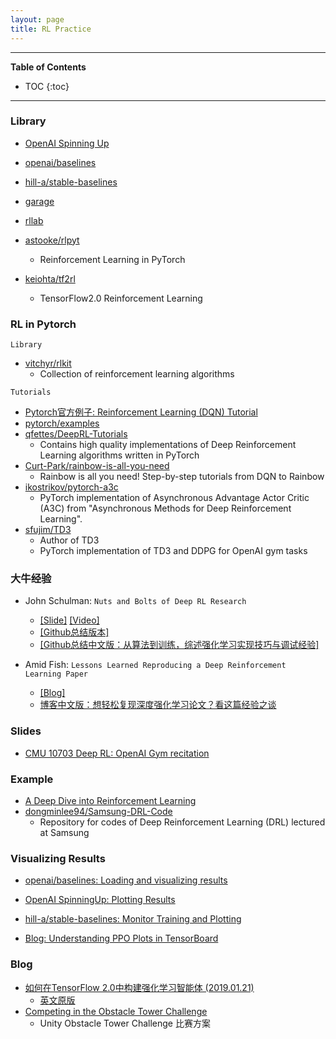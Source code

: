 ```yaml
---
layout: page
title: RL Practice
---
```


---
**Table of Contents**
* TOC
{:toc}
---

### Library

- [OpenAI Spinning Up](http://spinningup.openai.com/en/latest/index.html)
- [openai/baselines](https://github.com/openai/baselines)
- [hill-a/stable-baselines](https://github.com/hill-a/stable-baselines)
- [garage](https://github.com/rlworkgroup/garage)
- [rllab](https://github.com/rll/rllab)

- [astooke/rlpyt](https://github.com/astooke/rlpyt)
	- Reinforcement Learning in PyTorch
- [keiohta/tf2rl](https://github.com/keiohta/tf2rl)
	- TensorFlow2.0 Reinforcement Learning

### RL in Pytorch

`Library`

- [vitchyr/rlkit](https://github.com/vitchyr/rlkit)
	- Collection of reinforcement learning algorithms

`Tutorials`

- [Pytorch官方例子: Reinforcement Learning (DQN) Tutorial](https://pytorch.org/tutorials/intermediate/reinforcement_q_learning.html#)
- [pytorch/examples](https://github.com/pytorch/examples/tree/master/reinforcement_learning)
- [qfettes/DeepRL-Tutorials](https://github.com/qfettes/DeepRL-Tutorials)
	- Contains high quality implementations of Deep Reinforcement Learning algorithms written in PyTorch
- [Curt-Park/rainbow-is-all-you-need](https://github.com/Curt-Park/rainbow-is-all-you-need)
	- Rainbow is all you need! Step-by-step tutorials from DQN to Rainbow
- [ikostrikov/pytorch-a3c](https://github.com/ikostrikov/pytorch-a3c)
	- PyTorch implementation of Asynchronous Advantage Actor Critic (A3C) from "Asynchronous Methods for Deep Reinforcement Learning".
- [sfujim/TD3](https://github.com/sfujim/TD3)
	- Author of TD3
	- PyTorch implementation of TD3 and DDPG for OpenAI gym tasks

### 大牛经验

- John Schulman: `Nuts and Bolts of Deep RL Research`
	- [[Slide]](http://joschu.net/docs/nuts-and-bolts.pdf) [[Video]](https://www.youtube.com/watch?v=8EcdaCk9KaQ&feature=youtu.be)
	- [[Github总结版本]](https://github.com/Taylor-Liu/DeepRLHacks)
	- [[Github总结中文版：从算法到训练，综述强化学习实现技巧与调试经验]](https://mp.weixin.qq.com/s/R30quVGK0TgjerLpiIK9eg)

- Amid Fish: `Lessons Learned Reproducing a Deep Reinforcement Learning Paper`
	- [[Blog]](http://amid.fish/reproducing-deep-rl)
	- [博客中文版：想轻松复现深度强化学习论文？看这篇经验之谈](https://mp.weixin.qq.com/s/vqlm75OzROqRrQjEa29TTQ)


### Slides

- [CMU 10703 Deep RL: OpenAI Gym recitation](https://katefvision.github.io/10703_openai_gym_recitation.pdf)

### Example

- [A Deep Dive into Reinforcement Learning](https://www.toptal.com/machine-learning/deep-dive-into-reinforcement-learning)
- [dongminlee94/Samsung-DRL-Code](https://github.com/dongminlee94/Samsung-DRL-Code)
	- Repository for codes of Deep Reinforcement Learning (DRL) lectured at Samsung

### Visualizing Results

- [openai/baselines: Loading and visualizing results](https://github.com/openai/baselines/blob/master/docs/viz/viz.ipynb)
- [OpenAI SpinningUp: Plotting Results](http://spinningup.openai.com/en/latest/user/plotting.html)
- [hill-a/stable-baselines: Monitor Training and Plotting](https://github.com/hill-a/stable-baselines)

- [Blog: Understanding PPO Plots in TensorBoard](https://medium.com/aureliantactics/understanding-ppo-plots-in-tensorboard-cbc3199b9ba2)

### Blog

- [如何在TensorFlow 2.0中构建强化学习智能体 (2019.01.21)](https://www.jiqizhixin.com/articles/2019-01-21-15?from=synced&keyword=%E5%A4%9A%E6%99%BA%E8%83%BD%E4%BD%93%E5%BC%BA%E5%8C%96%E5%AD%A6%E4%B9%A0)
	- [英文原版](http://inoryy.com/post/tensorflow2-deep-reinforcement-learning/)
- [Competing in the Obstacle Tower Challenge](https://blog.aqnichol.com/2019/07/24/competing-in-the-obstacle-tower-challenge/)
	-  Unity Obstacle Tower Challenge 比赛方案

